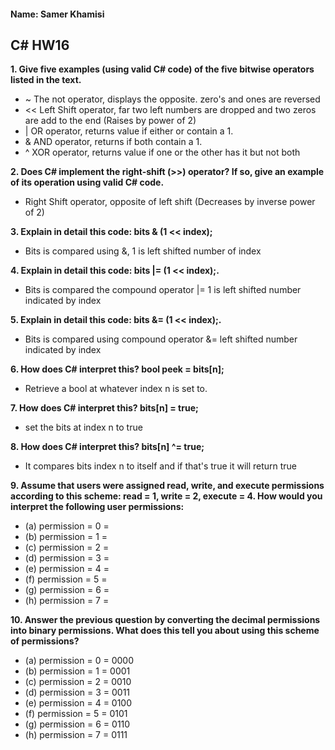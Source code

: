 #### Name: Samer Khamisi

## C# HW16

**1. Give five examples (using valid C# code) of the five bitwise operators listed in the text.**

* ~ The not operator, displays the opposite. zero's and ones are reversed
* << Left Shift operator, far two left numbers are dropped and two zeros are add to the end (Raises by power of 2)
* | OR operator, returns value if either or contain a 1. 
* & AND operator, returns if both contain a 1.
* ^ XOR operator, returns value if one or the other has it but not both

**2. Does C# implement the right-shift (>>) operator? If so, give an example of its operation using valid C# code.**

* Right Shift operator,  opposite  of left shift (Decreases by inverse power of 2)

**3. Explain in detail this code: bits & (1 << index);**

* Bits is compared using &, 1 is left shifted number of index

**4. Explain in detail this code: bits |= (1 << index);.**

* Bits is compared the compound operator |= 1 is left shifted number indicated by index

**5. Explain in detail this code: bits &= (1 << index);.**

* Bits is compared using compound operator &= left shifted number indicated by index

**6. How does C# interpret this? bool peek = bits[n];**

* Retrieve a bool at whatever index n is set to.

**7. How does C# interpret this? bits[n] = true;**

* set the bits at index n to true

**8. How does C# interpret this? bits[n] ^= true;**

* It compares bits index n to itself and if that's true it will return true

**9. Assume that users were assigned read, write, and execute permissions according to this scheme: read
= 1, write = 2, execute = 4. How would you interpret the following user permissions:**

* (a) permission = 0 = 
* (b) permission = 1 = 
* (c) permission = 2 = 
* (d) permission = 3 = 
* (e) permission = 4 = 
* (f) permission = 5 = 
* (g) permission = 6 = 
* (h) permission = 7 = 

**10. Answer the previous question by converting the decimal permissions into binary permissions. What
does this tell you about using this scheme of permissions?**

* (a) permission = 0 = 0000
* (b) permission = 1 = 0001
* (c) permission = 2 = 0010
* (d) permission = 3 = 0011
* (e) permission = 4 = 0100
* (f) permission = 5 = 0101
* (g) permission = 6 = 0110
* (h) permission = 7 = 0111

